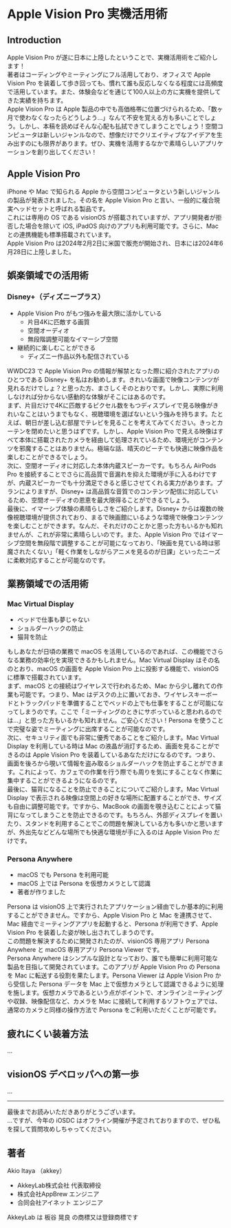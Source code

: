 # Apple Vision Pro 実機活用術

## Introduction
Apple Vision Pro が遂に日本に上陸したということで、実機活用術をご紹介します！  
著者はコーディングやミーティングにフル活用しており、オフィスで Apple Vision Pro を装着して歩き回っても、慣れて誰も反応しなくなる程度には高頻度で活用しています。また、体験会などを通じて100人以上の方に実機を提供してきた実績を持ちます。  
Apple Vision Pro は Apple 製品の中でも高価格帯に位置づけられるため、「数ヶ月で使わなくなったらどうしよう…」なんて不安を覚える方も多いことでしょう。しかし、本稿を読めばそんな心配も払拭できてしまうことでしょう！空間コンピュータは新しいジャンルなので、想像だけでクリエイティブなアイデアを生み出すのにも限界があります。ぜひ、実機を活用するなかで素晴らしいアプリケーションを創り出してください！

## Apple Vision Pro
iPhone や Mac で知られる Apple から空間コンピュータという新しいジャンルの製品が発表されました。その名を Apple Vision Pro と言い、一般的に複合現実ヘッドセットと呼ばれる製品です。  
これには専用の OS である visionOS が搭載されていますが、アプリ開発者が拒否した場合を除いて iOS, iPadOS 向けのアプリも利用可能です。さらに、Mac との連携機能も標準搭載されています。  
Apple Vision Pro は2024年2月2日に米国で販売が開始され、日本には2024年6月28日に上陸しました。

## 娯楽領域での活用術
### Disney+（ディズニープラス）
- Apple Vision Pro がもつ強みを最大限に活かしている
    - 片目4Kに匹敵する画質
    - 空間オーディオ
    - 無段階調整可能なイマーシブ空間
- 継続的に楽しむことができる
    - ディズニー作品以外も配信されている

WWDC23 で Apple Vision Pro の情報が解禁となった際に紹介されたアプリのひとつである Disney+ を私はお勧めします。きれいな画面で映像コンテンツが見れるだけでしょ？と思った方、まさしくそのとおりです。しかし、実際に利用しなければ分からない感動的な体験がそこにはあるのです。  
まず、片目だけで4Kに匹敵するピクセル数をもつディスプレイで見る映像がきれいなことはいうまでもなく、視聴環境を選ばないという強みを持ちます。たとえば、朝日が差し込む部屋でテレビを見ることを考えてみてください。きっとカーテンを閉めたいと思うはずです。しかし、Apple Vision Pro で見える映像はすべて本体に搭載されたカメラを経由して処理されているため、環境光がコンテンツを邪魔することはありません。極端な話、晴天のビーチでも快適に映像作品を楽しむことができるでしょう。  
次に、空間オーディオに対応した本体内蔵スピーカーです。もちろん AirPods Pro を接続することでさらに高品質で音漏れを抑えた環境が手に入るわけですが、内蔵スピーカーでも十分満足できると感じさせてくれる実力があります。プランによりますが、Disney+ は高品質な音質でのコンテンツ配信に対応しているため、空間オーディオの恩恵を最大限得ることができるでしょう。  
最後に、イマーシブ体験の素晴らしさをご紹介します。Disney+ からは複数の映像視聴環境が提供されており、まるで映画館にいるような環境で映像コンテンツを楽しむことができます。なんだ、それだけのことかと思った方もいるかも知れませんが、これが非常に素晴らしいのです。また、Apple Vision Pro ではイマーシブ空間を無段階で調整することが可能になっており、「映画を見ている時は邪魔されたくない」「軽く作業をしながらアニメを見るのが日課」といったニーズに柔軟対応することが可能なのです。

## 業務領域での活用術
### Mac Virtual Display
- ベッドで仕事も夢じゃない
- ショルダーハックの防止
- 猫背を防止

もしあなたが日頃の業務で macOS を活用しているのであれば、この機能でさらなる業務の効率化を実現できるかもしれません。Mac Virtual Display はその名のとおり、macOS の画面を Apple Vision Pro 上に投影する機能で、visionOS に標準で搭載されています。  
まず、macOS との接続はワイヤレスで行われるため、Mac から少し離れての作業も可能です。つまり、Mac はデスクの上に置いておき、ワイヤレスキーボードとトラックパッドを準備することでベッドの上でも仕事をすることが可能になってしまうのです。ここで「ミーティングのときにサボっていると思われるのでは…」と思った方もいるかも知れません。ご安心ください！Persona を使うことで完璧な姿でミーティングに出席することが可能なのです。  
次に、セキュリティ面でも非常に優秀であることをご紹介します。Mac Virtual Display を利用している時は Mac の液晶が消灯するため、画面を見ることができるのは Apple Vision Pro を装着しているあなただけになるのです。つまり、画面を後ろから覗いて情報を盗み取るショルダーハックを防止することができます。これによって、カフェでの作業を行う際でも周りを気にすることなく作業に集中することができるようになるのです。  
最後に、猫背になることを防止できることについてご紹介します。Mac Virtual Display で表示される映像は空間上の好きな場所に配置することができ、サイズも自由に調整可能です。ですから、MacBook の画面を覗き込むことによって猫背になってしまうことを防止できるのです。もちろん、外部ディスプレイを置いたり、スタンドを利用することでこの問題を解決している方も多いかと思いますが、外出先などどんな場所でも快適な環境が手に入るのは Apple Vision Pro だけです。

### Persona Anywhere
- macOS でも Persona を利用可能
- macOS 上では Persona を仮想カメラとして認識
- 著者が作りました

Persona は visionOS 上で実行されたアプリケーション経由でしか基本的に利用することができません。ですから、Apple Vision Pro と Mac を連携させて、Mac 経由でミーティングアプリを起動すると、Persona が利用できず、Apple Vision Pro を装着した姿が映し出されてしまうのです。  
この問題を解決するために開発されたのが、visionOS 専用アプリ Persona Anywhere と macOS 専用アプリ Persona Viewer です。  
Persona Anywhere はシンプルな設計となっており、誰でも簡単に利用可能な製品を目指して開発されています。このアプリが Apple Vision Pro の Persona を Mac に転送する役割を果たします。Persona Viewer は Apple Vision Pro から受信した Persona データを Mac 上で仮想カメラとして認識できるように処理を施します。仮想カメラであるという点がポイントで、オンラインミーティングや収録、映像配信など、カメラを Mac に接続して利用するソフトウェアでは、通常のカメラと同様の操作方法で Persona をご利用いただくことが可能です。

## 疲れにくい装着方法
...

## visionOS デベロッパへの第一歩
...

---

最後までお読みいただきありがとうございます。  
...ですが、今年の iOSDC はオフライン開催が予定されておりますので、ぜひ私を探して質問攻めしちゃってください。  

## 著者
Akio Itaya （akkey）

- AkkeyLab株式会社 代表取締役
- 株式会社AppBrew エンジニア
- 合同会社アイネット エンジニア

AkkeyLab は 板谷 晃良 の商標又は登録商標です
